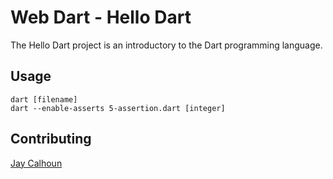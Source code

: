 Web Dart - Hello Dart
=============

The Hello Dart project is an introductory to the Dart programming language.

Usage
-----

```
dart [filename]
dart --enable-asserts 5-assertion.dart [integer]
```

Contributing
------------

[Jay Calhoun](https://www.github.com/Valinor13)